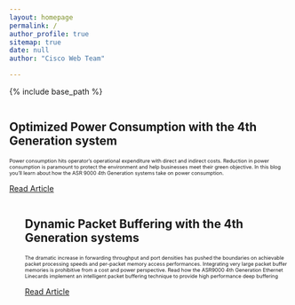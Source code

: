 ```yaml
---
layout: homepage
permalink: /
author_profile: true
sitemap: true
date: null
author: "Cisco Web Team"

---
```


{% include base_path %}

<div class="feature__wrapper">
    <div class="feature__item--right">
      <div class="archive__item">
          <div class="archive__item-teaser center" style="max-height: 350px; max-width: 350px;display: block; margin-left: auto; margin-right: auto;">
            <a href="{{ base_path }}/apidocs"><img src="{{ base_path }}/images/lp/power9k.png" alt="" /></a>
          </div>
        <div class="archive__item-body">
            <h2 class="archive__item-title">Optimized Power Consumption with the 4th Generation system</h2>
            <div class="archive__item-excerpt" style="font-size: 0.65em;">
              <p>Power consumption hits operator’s operational expenditure with direct and indirect costs. 
              Reduction in power consumption is paramount to protect the environment and help businesses meet
               their green objective. In this blog you’ll learn about how the ASR 9000 4th Generation systems
                take on power consumption.</p>
            </div>
            <p><a href="{{base_url}}/asr9k/blogs/2018-09-06-power/" 
                  class="btn ">Read Article</a></p>
        </div>
      </div>
    </div>
</div>


<div class="feature__wrapper">    
<div class="feature__item--left">
      <div class="archive__item" style="margin-left: 2em;">
          <div class="archive__item-teaser center" style="max-height: 350px; max-width: 350px;display: block;
           margin-left: auto; margin-right: auto;">
            <img src="{{ base_path }}/images/lp/shuffle.png" alt="" />
          </div>
        <div class="archive__item-body">
            <h2 class="archive__item-title">Dynamic Packet Buffering with the 4th Generation systems</h2>
            <div class="archive__item-excerpt" style="font-size: 0.65em;">
            <p> The dramatic increase in forwarding throughput and port densities has pushed the boundaries on 
            achievable packet processing speeds and per-packet memory access performances. Integrating very large 
            packet buffer memories is prohibitive from a cost and power perspective. Read how the ASR9000 4th
             Generation Ethernet Linecards implement an intelligent packet buffering technique to provide high 
             performance deep buffering</p>
            </div>
          <p><a href="{{base_url}}/asr9k/blogs/2018-09-06-dynamic-packet-buffering/" class="btn btn--large">
          Read Article
          </a></p>
        </div>
      </div>
</div>
</div>
